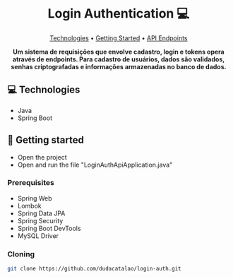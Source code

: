 
<h1 align="center" style="font-weight: bold;">Login Authentication 💻</h1>

<p align="center">
 <a href="#tech">Technologies</a> • 
 <a href="#started">Getting Started</a> • 
  <a href="#routes">API Endpoints</a> 
</p>

<p align="center">
    <b>Um sistema de requisições que envolve cadastro, login e tokens opera através de endpoints. Para cadastro de usuários, dados são validados, senhas criptografadas e informações armazenadas no banco de dados.</b>
</p>

<h2 id="technologies">💻 Technologies</h2>

- Java
- Spring Boot

<h2 id="started">🚀 Getting started</h2>

- Open the project
- Open and run the file "LoginAuthApiApplication.java"

<h3>Prerequisites</h3>

- Spring Web
- Lombok
- Spring Data JPA
- Spring Security
- Spring Boot DevTools
- MySQL Driver

<h3>Cloning</h3>

```bash
git clone https://github.com/dudacatalao/login-auth.git
```
